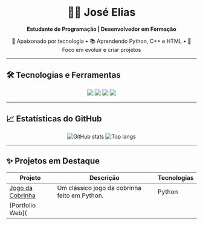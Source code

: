 <h1 align="center">👨‍💻 José Elias</h1>
<p align="center">
  <strong>Estudante de Programação | Desenvolvedor em Formação</strong>
</p>

<p align="center">
  🚀 Apaixonado por tecnologia • 📚 Aprendendo Python, C++ e HTML • 🎯 Foco em evoluir e criar projetos
</p>

---

## 🛠️ Tecnologias e Ferramentas
<p align="center">
  <img src="https://img.shields.io/badge/Python-3776AB?style=for-the-badge&logo=python&logoColor=white"/>
  <img src="https://img.shields.io/badge/C++-00599C?style=for-the-badge&logo=cplusplus&logoColor=white"/>
  <img src="https://img.shields.io/badge/HTML5-E34F26?style=for-the-badge&logo=html5&logoColor=white"/>
  <img src="https://img.shields.io/badge/Git-F05032?style=for-the-badge&logo=git&logoColor=white"/>
</p>

---

## 📈 Estatísticas do GitHub
<p align="center">
  <img src="https://github-readme-stats.vercel.app/api?username=SEU_USUARIO&show_icons=true&theme=tokyonight" alt="GitHub stats"/>
  <img src="https://github-readme-stats.vercel.app/api/top-langs/?username=SEU_USUARIO&layout=compact&theme=tokyonight" alt="Top langs"/>
</p>

---

## ✨ Projetos em Destaque
| Projeto | Descrição | Tecnologias |
|---------|-----------|-------------|
| [Jogo da Cobrinha](https://github.com/SEU_USUARIO/snake-game) | Um clássico jogo da cobrinha feito em Python. | Python |
| [Portfolio Web](
